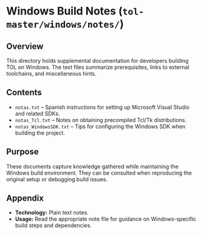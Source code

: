 # Windows Build Notes (`tol-master/windows/notes/`)

## Overview

This directory holds supplemental documentation for developers building TOL on
Windows. The text files summarize prerequisites, links to external toolchains,
and miscellaneous hints.

## Contents

- `notas.txt` – Spanish instructions for setting up Microsoft Visual Studio and
  related SDKs.
- `notas_Tcl.txt` – Notes on obtaining precompiled Tcl/Tk distributions.
- `notas_WindowsSDK.txt` – Tips for configuring the Windows SDK when building
  the project.

## Purpose

These documents capture knowledge gathered while maintaining the Windows build
environment. They can be consulted when reproducing the original setup or
debugging build issues.

## Appendix

- **Technology:** Plain text notes.
- **Usage:** Read the appropriate note file for guidance on Windows-specific
  build steps and dependencies.
